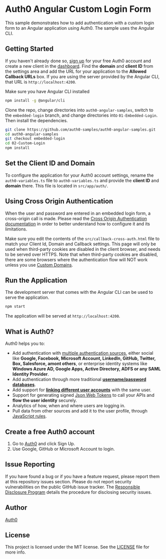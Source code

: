 # Auth0 Angular Custom Login Form

This sample demonstrates how to add authentication with a custom login form to an Angular application using Auth0. The sample uses the Angular CLI.

## Getting Started

If you haven't already done so, [sign up](https://auth0.com) for your free Auth0 account and create a new client in the [dashboard](https://manage.auth0.com). Find the **domain** and **client ID** from the settings area and add the URL for your application to the **Allowed Callback URLs** box. If you are using the server provided by the Angular CLI, that URL is `http://localhost:4200`.

Make sure you have Angular CLI installed

```bash
npm install -g @angular/cli
```

Clone the repo, change directories into `auth0-angular-samples`, switch to the `embedded-login` branch, and change directories into `01-Embedded-Login`. Then install the dependencies.

```bash
git clone https://github.com/auth0-samples/auth0-angular-samples.git
cd auth0-angular-samples
git checkout embedded-login
cd 02-Custom-Login
npm install
```

## Set the Client ID and Domain 

To configure the application for your Auth0 account settings, rename the `auth0-variables.ts` file to `auth0-variables.ts` and provide the **client ID** and **domain** there. This file is located in `src/app/auth/`.

## Using Cross Origin Authentication

When the user and password are entered in an embedded login form, a cross-origin call is made. Please read the [Cross Origin Authentication documentation](https://auth0.com/docs/cross-origin-authentication) in order to better understand how to configure it and its limitations.

Make sure you edit the contents of the `src/callback-cross-auth.html` file to match your Client Id, Domain and Callback settings. This page will only be used when third-party cookies are disabled in the client browser, and needs to be served over HTTPS. Note that when third-party cookies are disabled, there are some browsers where the authentication flow will NOT work unless you use [Custom Domains](https://auth0.com/docs/custom-domains).

## Run the Application

The development server that comes with the Angular CLI can be used to serve the application.

```bash
npm start
```

The application will be served at `http://localhost:4200`.

## What is Auth0?

Auth0 helps you to:

* Add authentication with [multiple authentication sources](https://docs.auth0.com/identityproviders), either social like **Google, Facebook, Microsoft Account, LinkedIn, GitHub, Twitter, Box, Salesforce, amont others**, or enterprise identity systems like **Windows Azure AD, Google Apps, Active Directory, ADFS or any SAML Identity Provider**.
* Add authentication through more traditional **[username/password databases](https://docs.auth0.com/mysql-connection-tutorial)**.
* Add support for **[linking different user accounts](https://docs.auth0.com/link-accounts)** with the same user.
* Support for generating signed [Json Web Tokens](https://docs.auth0.com/jwt) to call your APIs and **flow the user identity** securely.
* Analytics of how, when and where users are logging in.
* Pull data from other sources and add it to the user profile, through [JavaScript rules](https://docs.auth0.com/rules).

## Create a free Auth0 account

1. Go to [Auth0](https://auth0.com/signup) and click Sign Up.
2. Use Google, GitHub or Microsoft Account to login.

## Issue Reporting

If you have found a bug or if you have a feature request, please report them at this repository issues section. Please do not report security vulnerabilities on the public GitHub issue tracker. The [Responsible Disclosure Program](https://auth0.com/whitehat) details the procedure for disclosing security issues.

## Author

[Auth0](auth0.com)

## License

This project is licensed under the MIT license. See the [LICENSE](LICENSE.txt) file for more info.


